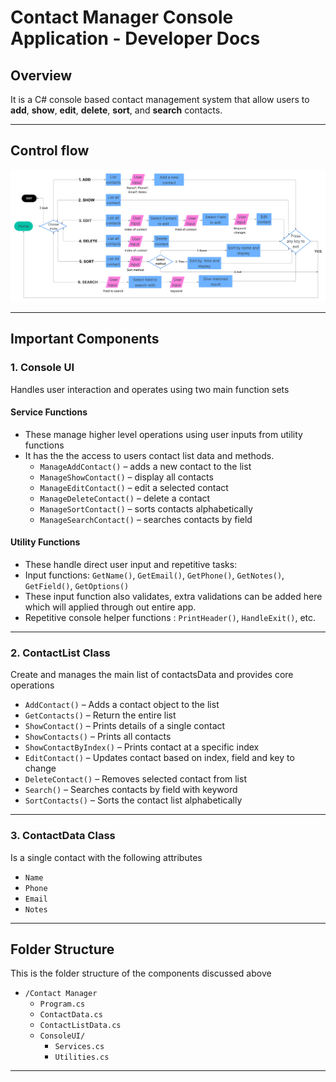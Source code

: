 # Contact Manager Console Application - Developer Docs

## Overview
It is a C# console based contact management system that allow users to **add**, **show**, **edit**, **delete**, **sort**, and **search** contacts. 

---

## Control flow
![Flow Chart](./Images/Flow-Chart.png)

---

## Important Components

### 1. **Console UI**
Handles user interaction and operates using two main function sets

#### Service Functions
- These manage higher level operations using user inputs from utility functions
- It has the the access to users contact list data and methods.
  - `ManageAddContact()` – adds a new contact to the list
  - `ManageShowContact()` – display all contacts
  - `ManageEditContact()` – edit a selected contact
  - `ManageDeleteContact()` – delete a contact
  - `ManageSortContact()` – sorts contacts alphabetically
  - `ManageSearchContact()` – searches contacts by field

#### Utility Functions
- These handle direct user input and repetitive tasks:
- Input functions: `GetName()`, `GetEmail()`, `GetPhone()`, `GetNotes()`, `GetField()`, `GetOptions()`
- These input function also validates, extra validations can be added here which will applied through out entire app.
- Repetitive console helper functions : `PrintHeader()`, `HandleExit()`, etc.

---

### 2. **ContactList Class**
Create and manages the main list of contactsData and provides core operations

- `AddContact()` – Adds a contact object to the list
- `GetContacts()` – Return the entire list
- `ShowContact()` – Prints details of a single contact
- `ShowContacts()` – Prints all contacts
- `ShowContactByIndex()` – Prints contact at a specific index
- `EditContact()` – Updates contact based on index, field and key to change
- `DeleteContact()` – Removes selected contact from list
- `Search()` – Searches contacts by field with keyword
- `SortContacts()` – Sorts the contact list alphabetically

---

### 3. **ContactData Class**
Is a single contact with the following attributes
- `Name`
- `Phone`
- `Email`
- `Notes`

---
## Folder Structure
This is the folder structure of the components discussed above
- `/Contact Manager`
  - `Program.cs`
  - `ContactData.cs`
  - `ContactListData.cs`
  - `ConsoleUI/`
    - `Services.cs`
    - `Utilities.cs`
---
